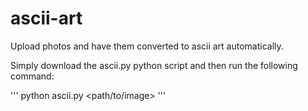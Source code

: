 # ascii-art

Upload photos and have them converted to ascii art automatically.

Simply download the ascii.py python script and then run the following command:

'''
python ascii.py <path/to/image>
'''
